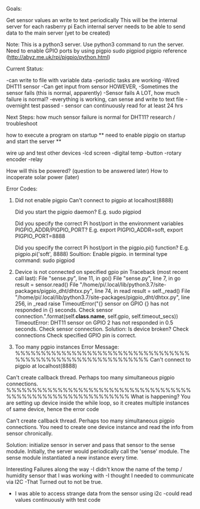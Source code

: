 Goals:

Get sensor values an write to text periodically
This will be the internal server for each rasberry pi 
Each internal server needs to be able to send data to the main server
(yet to be created)

Note:
This is a python3 server. Use python3 command to run the server.
Need to enable GPIO ports by using pigpio
sudo pigpiod
pigpio reference (http://abyz.me.uk/rpi/pigpio/python.html)


Current Status:

-can write to file with variable data
-periodic tasks are working
-Wired DHT11 sensor
-Can get input from sensor HOWEVER,
-Sometimes the sensor fails (this is normal, apparently)
-Sensor fails A LOT, how much failure is normal?
-everything is working, can sense and write to text file
-overnight test passed - sensor can continuously read for at least 24 hrs



Next Steps:
how much sensor failure is normal for DHT11? research / troubleshoot

how to execute a program on startup
** need to enable pipgio on startup and start the server **

wire up and test other devices
-lcd screen
-digital temp
-button
-rotary encoder 
-relay

How will this be powered? (question to be answered later)
How to incoperate solar power (later)



Error Codes:

1. Did not enable pigpio 
	Can't connect to pigpio at localhost(8888)

	Did you start the pigpio daemon? E.g. sudo pigpiod

	Did you specify the correct Pi host/port in the environment
	variables PIGPIO_ADDR/PIGPIO_PORT?
	E.g. export PIGPIO_ADDR=soft, export PIGPIO_PORT=8888

	Did you specify the correct Pi host/port in the
	pigpio.pi() function? E.g. pigpio.pi('soft', 8888)
Soultion:
Enable pigpio. in terminal type command:
sudo pigpiod

2. Device is not connected on specified gpio pin
	Traceback (most recent call last):
	  File "sense.py", line 11, in <module>
		go()
	  File "sense.py", line 7, in go
		result = sensor.read()
	  File "/home/pi/.local/lib/python3.7/site-packages/pigpio_dht/dhtxx.py", line 74, in read
		result = self._read()
	  File "/home/pi/.local/lib/python3.7/site-packages/pigpio_dht/dhtxx.py", line 256, in _read
		raise TimeoutError("{} sensor on GPIO {} has not responded in {} seconds. Check sensor connection.".format(self.__class__.__name__, self.gpio, self.timeout_secs))
	TimeoutError: DHT11 sensor on GPIO 2 has not responded in 0.5 seconds. Check sensor connection.
Solution:
Is device broken?
Check connections
Check specified GPIO pin is correct. 

3. Too many pgpio instances 
Error Message:
%%%%%%%%%%%%%%%%%%%%%%%%%%%%%%%%%%%%%%%%%%%%%%%%%%%%%%%%%%%%
Can't connect to pigpio at localhost(8888)

Can't create callback thread.
Perhaps too many simultaneous pigpio connections.
%%%%%%%%%%%%%%%%%%%%%%%%%%%%%%%%%%%%%%%%%%%%%%%%%%%%%%%%%%%%
What is happening?
You are setting up device inside the while loop, so it creates multiple instances 
of same device, hence the error code

Can't create callback thread.
Perhaps too many simultaneous pigpio connections.
You need to create one device instance and read the info from sensor chronically. 

Solution:
initialize sensor in server and pass that sensor to the sense module. 
Initially, the server would periodically call the 'sense' module.
The sense module instantiated a new instance every time. 


Interesting Failures along the way
-I didn't know the name of the temp / humidity sensor that I was working with
-I thought I needed to communicate via I2C
-That Turned out to not be true.
- I was able to access strange data from the sensor using i2c
-could read values continuously with test code


